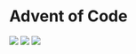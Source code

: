 # Advent of Code
![](https://img.shields.io/badge/day%20📅-22-blue) ![](https://img.shields.io/badge/stars%20⭐-34-red) ![](https://img.shields.io/badge/days%20completed-17-yellow)
